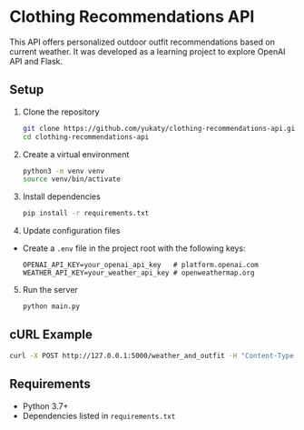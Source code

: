 # Clothing Recommendations API
This API offers personalized outdoor outfit recommendations based on current weather. It was developed as a learning project to explore OpenAI API and Flask.

## Setup
1. Clone the repository
   ```sh
   git clone https://github.com/yukaty/clothing-recommendations-api.git
   cd clothing-recommendations-api
   ```

2. Create a virtual environment
   ```sh
   python3 -m venv venv
   source venv/bin/activate
   ```

3. Install dependencies
   ```sh
   pip install -r requirements.txt
   ```

4. Update configuration files
  - Create a `.env` file in the project root with the following keys:
     ```
     OPENAI_API_KEY=your_openai_api_key   # platform.openai.com
     WEATHER_API_KEY=your_weather_api_key # openweathermap.org
     ```

5. Run the server
    ```sh
    python main.py
    ```

## cURL Example
```sh
curl -X POST http://127.0.0.1:5000/weather_and_outfit -H "Content-Type: application/json" -d '{"latitude": "51.5074", "longitude": "-0.1278"}'
```

## Requirements
- Python 3.7+
- Dependencies listed in `requirements.txt`
